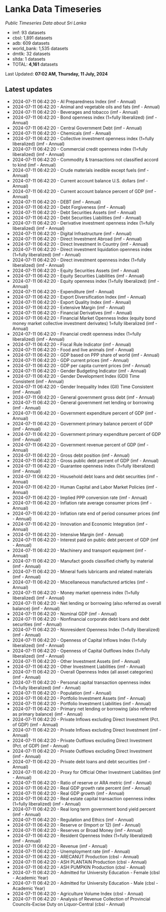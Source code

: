 # Lanka Data Timeseries
*Public Timeseries Data about Sri Lanka*

* imf: 93 datasets
* cbsl: 1,891 datasets
* adb: 609 datasets
* world_bank: 1,535 datasets
* dmtlk: 32 datasets
* sltda: 1 datasets
* TOTAL: **4,161** datasets

Last Updated: **07:02 AM, Thursday, 11 July, 2024**

## Latest updates

* 2024-07-11 06:42:20 - AI Preparedness Index (imf - Annual)
* 2024-07-11 06:42:20 - Animal and vegetable oils and fats (imf - Annual)
* 2024-07-11 06:42:20 - Beverages and tobacco (imf - Annual)
* 2024-07-11 06:42:20 - Bond openness index (1=fully liberalized) (imf - Annual)
* 2024-07-11 06:42:20 - Central Government Debt (imf - Annual)
* 2024-07-11 06:42:20 - Chemicals (imf - Annual)
* 2024-07-11 06:42:20 - Collective investment openness index (1=fully liberalized) (imf - Annual)
* 2024-07-11 06:42:20 - Commercial credit openness index (1=fully liberalized) (imf - Annual)
* 2024-07-11 06:42:20 - Commodity & transactions not classified accord to kind (imf - Annual)
* 2024-07-11 06:42:20 - Crude materials inedible except fuels (imf - Annual)
* 2024-07-11 06:42:20 - Current account balance U.S. dollars (imf - Annual)
* 2024-07-11 06:42:20 - Current account balance percent of GDP (imf - Annual)
* 2024-07-11 06:42:20 - DEBT (imf - Annual)
* 2024-07-11 06:42:20 - Debt Forgiveness (imf - Annual)
* 2024-07-11 06:42:20 - Debt Securities Assets (imf - Annual)
* 2024-07-11 06:42:20 - Debt Securities Liabilities (imf - Annual)
* 2024-07-11 06:42:20 - Derivative investment openness index (1=fully liberalized) (imf - Annual)
* 2024-07-11 06:42:20 - Digital Infrastructure (imf - Annual)
* 2024-07-11 06:42:20 - Direct Investment Abroad (imf - Annual)
* 2024-07-11 06:42:20 - Direct Investment In Country (imf - Annual)
* 2024-07-11 06:42:20 - Direct investment liquidation openness index (1=fully liberalized) (imf - Annual)
* 2024-07-11 06:42:20 - Direct investment openness index (1=fully liberalized) (imf - Annual)
* 2024-07-11 06:42:20 - Equity Securities Assets (imf - Annual)
* 2024-07-11 06:42:20 - Equity Securities Liabilities (imf - Annual)
* 2024-07-11 06:42:20 - Equity openness index (1=fully liberalized) (imf - Annual)
* 2024-07-11 06:42:20 - Expenditure (imf - Annual)
* 2024-07-11 06:42:20 - Export Diversification Index (imf - Annual)
* 2024-07-11 06:42:20 - Export Quality Index (imf - Annual)
* 2024-07-11 06:42:20 - Extensive Margin (imf - Annual)
* 2024-07-11 06:42:20 - Financial Derivatives (imf - Annual)
* 2024-07-11 06:42:20 - Financial Market Openness Index (equity bond money market collective investment derivates) 1=fully liberalized (imf - Annual)
* 2024-07-11 06:42:20 - Financial credit openness index (1=fully liberalized) (imf - Annual)
* 2024-07-11 06:42:20 - Fiscal Rule Indicator (imf - Annual)
* 2024-07-11 06:42:20 - Food and live animals (imf - Annual)
* 2024-07-11 06:42:20 - GDP based on PPP share of world (imf - Annual)
* 2024-07-11 06:42:20 - GDP current prices (imf - Annual)
* 2024-07-11 06:42:20 - GDP per capita current prices (imf - Annual)
* 2024-07-11 06:42:20 - Gender Budgeting Indicator (imf - Annual)
* 2024-07-11 06:42:20 - Gender Development Index (GDI) Time Consistent (imf - Annual)
* 2024-07-11 06:42:20 - Gender Inequality Index (GII) Time Consistent (imf - Annual)
* 2024-07-11 06:42:20 - General government gross debt (imf - Annual)
* 2024-07-11 06:42:20 - General government net lending or borrowing (imf - Annual)
* 2024-07-11 06:42:20 - Government expenditure percent of GDP (imf - Annual)
* 2024-07-11 06:42:20 - Government primary balance percent of GDP (imf - Annual)
* 2024-07-11 06:42:20 - Government primary expenditure percent of GDP (imf - Annual)
* 2024-07-11 06:42:20 - Government revenue percent of GDP (imf - Annual)
* 2024-07-11 06:42:20 - Gross debt position (imf - Annual)
* 2024-07-11 06:42:20 - Gross public debt percent of GDP (imf - Annual)
* 2024-07-11 06:42:20 - Guarantee openness index (1=fully liberalized) (imf - Annual)
* 2024-07-11 06:42:20 - Household debt loans and debt securities (imf - Annual)
* 2024-07-11 06:42:20 - Human Capital and Labor Market Policies (imf - Annual)
* 2024-07-11 06:42:20 - Implied PPP conversion rate (imf - Annual)
* 2024-07-11 06:42:20 - Inflation rate average consumer prices (imf - Annual)
* 2024-07-11 06:42:20 - Inflation rate end of period consumer prices (imf - Annual)
* 2024-07-11 06:42:20 - Innovation and Economic Integration (imf - Annual)
* 2024-07-11 06:42:20 - Intensive Margin (imf - Annual)
* 2024-07-11 06:42:20 - Interest paid on public debt percent of GDP (imf - Annual)
* 2024-07-11 06:42:20 - Machinery and transport equipment (imf - Annual)
* 2024-07-11 06:42:20 - Manufact goods classified chiefly by material (imf - Annual)
* 2024-07-11 06:42:20 - Mineral fuels lubricants and related materials (imf - Annual)
* 2024-07-11 06:42:20 - Miscellaneous manufactured articles (imf - Annual)
* 2024-07-11 06:42:20 - Money market openness index (1=fully liberalized) (imf - Annual)
* 2024-07-11 06:42:20 - Net lending or borrowing (also referred as overall balance) (imf - Annual)
* 2024-07-11 06:42:20 - Nominal GDP (imf - Annual)
* 2024-07-11 06:42:20 - Nonfinancial corporate debt loans and debt securities (imf - Annual)
* 2024-07-11 06:42:20 - Nonresident Openness Index (1=fully liberalized) (imf - Annual)
* 2024-07-11 06:42:20 - Openness of Capital Inflows Index (1=fully liberalized) (imf - Annual)
* 2024-07-11 06:42:20 - Openness of Capital Outflows Index (1=fully liberalized) (imf - Annual)
* 2024-07-11 06:42:20 - Other Investment Assets (imf - Annual)
* 2024-07-11 06:42:20 - Other Investment Liabilities (imf - Annual)
* 2024-07-11 06:42:20 - Overall Openness Index (all asset categories) (imf - Annual)
* 2024-07-11 06:42:20 - Personal capital transaction openness index (1=fully liberalized) (imf - Annual)
* 2024-07-11 06:42:20 - Population (imf - Annual)
* 2024-07-11 06:42:20 - Portfolio Investment Assets (imf - Annual)
* 2024-07-11 06:42:20 - Portfolio Investment Liabilities (imf - Annual)
* 2024-07-11 06:42:20 - Primary net lending or borrowing (also referred as primary balance) (imf - Annual)
* 2024-07-11 06:42:20 - Private Inflows excluding Direct Investment (Pct. of GDP) (imf - Annual)
* 2024-07-11 06:42:20 - Private Inflows excluding Direct Investment (imf - Annual)
* 2024-07-11 06:42:20 - Private Outflows excluding Direct Investment (Pct. of GDP) (imf - Annual)
* 2024-07-11 06:42:20 - Private Outflows excluding Direct Investment (imf - Annual)
* 2024-07-11 06:42:20 - Private debt loans and debt securities (imf - Annual)
* 2024-07-11 06:42:20 - Proxy for Official Other Investment Liabilities (imf - Annual)
* 2024-07-11 06:42:20 - Ratio of reserve or ARA metric (imf - Annual)
* 2024-07-11 06:42:20 - Real GDP growth rate percent (imf - Annual)
* 2024-07-11 06:42:20 - Real GDP growth (imf - Annual)
* 2024-07-11 06:42:20 - Real estate capital transaction openness index (1=fully liberalized) (imf - Annual)
* 2024-07-11 06:42:20 - Real long term government bond yield percent (imf - Annual)
* 2024-07-11 06:42:20 - Regulation and Ethics (imf - Annual)
* 2024-07-11 06:42:20 - Reserve or (Import or 12) (imf - Annual)
* 2024-07-11 06:42:20 - Reserves or Broad Money (imf - Annual)
* 2024-07-11 06:42:20 - Resident Openness Index (1=fully liberalized) (imf - Annual)
* 2024-07-11 06:42:20 - Revenue (imf - Annual)
* 2024-07-11 06:42:20 - Unemployment rate (imf - Annual)
* 2024-07-11 06:42:20 - ARECANUT Production (cbsl - Annual)
* 2024-07-11 06:42:20 - ASH PLANTAIN Production (cbsl - Annual)
* 2024-07-11 06:42:20 - ASH PUMPKIN Production (cbsl - Annual)
* 2024-07-11 06:42:20 - Admitted for University Education - Female (cbsl - Academic Year)
* 2024-07-11 06:42:20 - Admitted for University Education - Male (cbsl - Academic Year)
* 2024-07-11 06:42:20 - Agriculture Volume Index (cbsl - Annual)
* 2024-07-11 06:42:20 - Analysis of Revenue Collection of Provincial Councils-Excise Duty on Liquor-Central (cbsl - Annual)